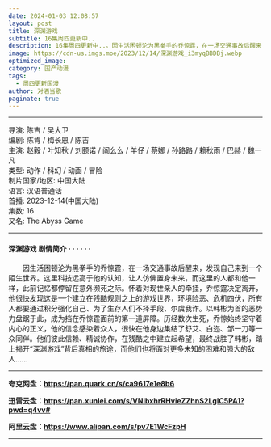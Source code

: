 ```yaml
---
date: 2024-01-03 12:08:57
layout: post
title: 深渊游戏
subtitle: 16集周四更新中..
description: 16集周四更新中..。因生活困顿沦为黑拳手的乔惊霆，在一场交通事故后醒来，发现自己来到一个陌生世界。这里科技远高于他的认知，让人仿佛置身未来，而这里的人都和他一样，此前记忆都停留在意外濒死之际...
image: https://cdn-us.imgs.moe/2023/12/14/深渊游戏_i3myqBBDBj.webp
optimized_image: 
category: 国产动漫
tags:
  - 周四更新国漫
author: 对酒当歌
paginate: true
---
```


---

导演: 陈吉 / 吴大卫  
编剧: 陈肯 / 梅长恩 / 陈吉  
主演: 赵毅 / 叶知秋 / 刘颐诺 / 阎么么 / 羊仔 / 蔡娜 / 孙路路 / 赖秋雨 / 巴赫 / 魏一凡  
类型: 动作 / 科幻 / 动画 / 冒险  
制片国家/地区: 中国大陆  
语言: 汉语普通话  
首播: 2023-12-14(中国大陆)  
集数: 16  
又名: The Abyss Game  

---

#### 深渊游戏 剧情简介 · · · · · ·

　　因生活困顿沦为黑拳手的乔惊霆，在一场交通事故后醒来，发现自己来到一个陌生世界。这里科技远高于他的认知，让人仿佛置身未来，而这里的人都和他一样，此前记忆都停留在意外濒死之际。怀着对现世亲人的牵挂，乔惊霆决定离开，他很快发现这是一个建立在残酷规则之上的游戏世界，环境险恶、危机四伏，所有人都要通过积分强化自己、为了生存人们不择手段、尔虞我诈。以韩彬为首的恶势力盘踞于此，成为挡在乔惊霆面前的第一道屏障。历经数次生死，乔惊始终坚守着内心的正义，他的信念感染着众人，很快在他身边集结了舒艾、白迩、邹一刀等一众同伴。他们彼此信赖、精诚协作，在残酷之中建立起希望，最终战胜了韩彬，踏上揭开“深渊游戏”背后真相的旅途，而他们也将面对更多未知的困难和强大的敌人......

---

**夸克网盘：<https://pan.quark.cn/s/ca9617e1e8b6>**

**迅雷云盘：<https://pan.xunlei.com/s/VNlbxhrRHvieZZhnS2LglC5PA1?pwd=q4vv#>**

**阿里云盘：<https://www.alipan.com/s/pv7E1WcFzpH>**

---
